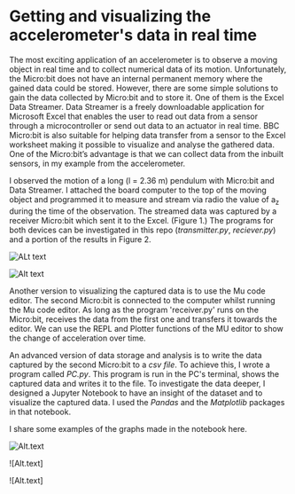# Getting and visualizing the accelerometer's data in real time

The most exciting application of an accelerometer is to observe a moving object in real time and to collect numerical data of its motion. Unfortunately, the Micro:bit does not have an internal permanent memory where the gained data could be stored. However, there are some simple solutions to gain the data collected by Micro:bit and to store it. One of them is the Excel Data Streamer. Data Streamer is a freely downloadable application for Microsoft Excel that enables the user to read out data from a sensor through a microcontroller or send out data to an actuator in real time. BBC Micro:bit is also suitable for helping data transfer from a sensor to the Excel worksheet making it possible to visualize and analyse the gathered data. One of the Micro:bit’s advantage is that we can collect data from the inbuilt sensors, in my example from the accelerometer.

I observed the motion of a long (l = 2.36 m) pendulum with Micro:bit and Data Streamer. I attached the board computer to the top of the moving object and programmed it to measure and stream via radio the value of a<sub>z</sub> during the time of the observation. The streamed data was captured by a receiver Micro:bit which sent it to the Excel. (Figure 1.) The programs for both devices can be investigated in this repo (*transmitter.py*, *reciever.py*) and a portion of the results in Figure 2.

![ALt text](https://github.com/tmattila77/Microbit-projects/blob/main/Getting%20accelerometer%20data%20in%20real%20time/Figure1.png "Figure1")

![Alt text](https://github.com/tmattila77/Microbit-projects/blob/main/Getting%20accelerometer%20data%20in%20real%20time/Figure2.JPG "Figure2")

Another version to visualizing the captured data is to use the Mu code editor. The second Micro:bit is connected to the computer whilst running the Mu code editor. As long as the program 'receiver.py' runs on the Micro:bit, receives the data from the first one and transfers it towards the editor. We can use the REPL and Plotter functions of the MU editor to show the change of acceleration over time.

An advanced version of data storage and analysis is to write the data captured by the second Micro:bit to a *csv file*. To achieve this, I wrote a program called *PC.py*. This program is run in the PC's terminal, shows the captured data and writes it to the file. To investigate the data deeper, I designed a Jupyter Notebook to have an insight of the dataset and to visualize the captured data. I used the *Pandas* and the *Matplotlib* packages in that notebook.

I share some examples of the graphs made in the notebook here.

![Alt.text](https://github.com/tmattila77/My-scientific-projects/blob/main/Getting%20accelerometer%20data%20in%20real%20time/acceleration1.JPG)

![Alt.text]

![Alt.text]


